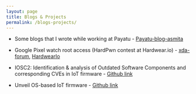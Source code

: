 ```yaml
---
layout: page
title: Blogs & Projects
permalink: /blogs-projects/
---
```


* Some blogs that I wrote while working at Payatu - [Payatu-blog-asmita](https://payatu.com/author/asmita-jha/)

* Google Pixel watch root access (HardPwn contest at Hardwear.io) - [xda-forum](https://forum.xda-developers.com/t/how-to-root-google-pixel-watch-using-magisk.4592737/), [HardwearIo](https://media.hardwear.io/hardpwn-usa-2023/)

* IOSC2: Identification & analysis of Outdated Software Components and corresponding CVEs in IoT firmware - [Github link](https://github.com/asmitaj08/IOSC2)

* Unveil OS-based IoT firmware - [Github link](https://github.com/asmitaj08/OS-based-firmware-unveil)